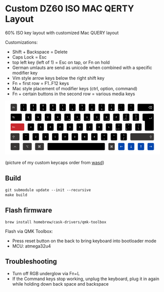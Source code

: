 # Custom DZ60 ISO MAC QERTY Layout

60% ISO key layout with customized Mac QUERY layout

Customizations:
- Shift + Backspace = Delete
- Caps Lock = Esc
- top left key (left of 1) = Esc on tap, or Fn on hold
- German umlauts are send as unicode when combined with a specific modifier key
- Vim style arrow keys below the right shift key
- Fn + first row = F1..F12 keys
- Mac style placement of modifier keys (ctrl, option, command)
- Fn + certain buttons in the second row = various media keys

![Keyboard Layout](./layout.png)

(picture of my custom keycaps order from [wasd](http://www.wasdkeyboards.com))

## Build

```
git submodule update --init --recursive
make build
```

## Flash firmware

```
brew install homebrew/cask-drivers/qmk-toolbox
```

Flash via QMK Toolbox:
- Press reset button on the back to bring keyboard into bootloader mode
- MCU: atmega32u4

## Troubleshooting

- Turn off RGB underglow via Fn+L
- If the Command keys stop working, unplug the keyboard, plug it in again while holding down back space and backspace
